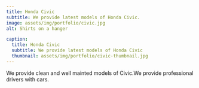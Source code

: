 ```yaml
---
title: Honda Civic
subtitle: We provide latest models of Honda Civic.
image: assets/img/portfolio/civic.jpg
alt: Shirts on a hanger

caption:
  title: Honda Civic
  subtitle: We provide latest models of Honda Civic
  thumbnail: assets/img/portfolio/civic-thumbnail.jpg
---
```

We provide clean and well mainted models of Civic.We provide professional drivers with cars.
